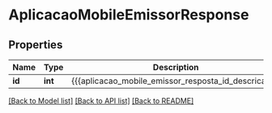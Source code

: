 # AplicacaoMobileEmissorResponse

## Properties
Name | Type | Description | Notes
------------ | ------------- | ------------- | -------------
**id** | **int** | {{{aplicacao_mobile_emissor_resposta_id_descricao}}} | [optional] 

[[Back to Model list]](../README.md#documentation-for-models) [[Back to API list]](../README.md#documentation-for-api-endpoints) [[Back to README]](../README.md)


